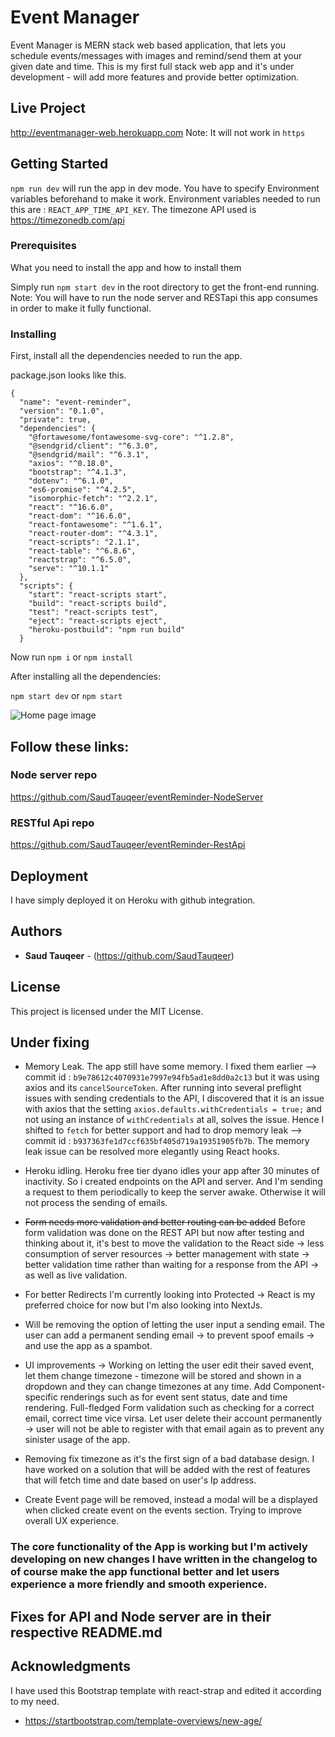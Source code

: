 # Event Manager

Event Manager is MERN stack web based application, that lets you schedule events/messages with images and remind/send them at your given date and time.
This is my first full stack web app and it's under development - will add more features and provide better optimization.

## Live Project
http://eventmanager-web.herokuapp.com
Note: It will not work in `https`

## Getting Started

`npm run dev` will run the app in dev mode. You have to specify Environment variables beforehand to make it work.
Environment variables needed to run this are : `REACT_APP_TIME_API_KEY`.
The timezone API used is https://timezonedb.com/api
### Prerequisites

What you need to install the app and how to install them

Simply run `npm start dev` in the root directory to get the front-end running.
Note: You will have to run the node server and RESTapi this app consumes in order to make it fully functional.


### Installing

First, install all the dependencies needed to run the app.

package.json looks like this.

```
{
  "name": "event-reminder",
  "version": "0.1.0",
  "private": true,
  "dependencies": {
    "@fortawesome/fontawesome-svg-core": "^1.2.8",
    "@sendgrid/client": "^6.3.0",
    "@sendgrid/mail": "^6.3.1",
    "axios": "^0.18.0",
    "bootstrap": "^4.1.3",
    "dotenv": "^6.1.0",
    "es6-promise": "^4.2.5",
    "isomorphic-fetch": "^2.2.1",
    "react": "^16.6.0",
    "react-dom": "^16.6.0",
    "react-fontawesome": "^1.6.1",
    "react-router-dom": "^4.3.1",
    "react-scripts": "2.1.1",
    "react-table": "^6.8.6",
    "reactstrap": "^6.5.0",
    "serve": "^10.1.1"
  },
  "scripts": {
    "start": "react-scripts start",
    "build": "react-scripts build",
    "test": "react-scripts test",
    "eject": "react-scripts eject",
    "heroku-postbuild": "npm run build"
  }
```
Now run `npm i` or `npm install`

After installing all the dependencies:

`npm start dev` or `npm start`

![Home page image ](https://raw.githubusercontent.com/SaudTauqeer/eventReminder-React/master/Screenshot%20(7).png "Title")

## Follow these links:

### Node server repo
https://github.com/SaudTauqeer/eventReminder-NodeServer

### RESTful Api repo
https://github.com/SaudTauqeer/eventReminder-RestApi



## Deployment

I have simply deployed it on Heroku with github integration.


## Authors

* **Saud Tauqeer**  - (https://github.com/SaudTauqeer)


## License

This project is licensed under the MIT License.

## Under fixing
* Memory Leak.
The app still have some memory. I fixed them earlier  --> commit id : `b9e78612c4070931e7997e94fb5ad1e8dd0a2c13` but it was using axios and its `cancelSourceToken`.
After running into several preflight issues with sending credentials to the API, I discovered that it is an issue with axios that the setting `axios.defaults.withCredentials = true;` and not using an instance of `withCredentials` at all, solves the issue.
Hence I shifted to `fetch` for better support and had to drop memory leak --> commit id : `b937363fe1d7ccf635bf405d719a19351905fb7b`.
The memory leak issue can be resolved more elegantly using React hooks.

* Heroku idling.
Heroku free tier dyano idles your app after 30 minutes of inactivity. So i created endpoints on the API and server.
And I'm sending a request to them periodically to keep the server awake. Otherwise it will not process the sending of emails.

* ~~Form needs more validation and better routing can be added~~ Before form validation was done on the REST API but now after testing and thinking about it, it's best to move the validation to the React side -> less consumption of server resources -> better management with state -> better validation time rather than waiting for a response from the API -> as well as live validation.

* For better Redirects I'm currently looking into Protected -> React is my preferred choice for now but I'm also looking into NextJs.

* Will be removing the option of letting the user input a sending email. The user can add a permanent sending email -> to prevent spoof emails -> and use the app as a spambot. 

* UI improvements ->  Working on letting the user edit their saved event, let them change timezone - timezone will be stored and shown in a dropdown and they can change timezones at any time. Add Component-specific renderings such as for event sent status, date and time rendering.  Full-fledged Form validation such as checking for a correct email, correct time vice virsa. Let user delete their account permanently -> user will not be able to register with that email again as to prevent any sinister usage of the app. 

* Removing fix timezone as it's the first sign of a bad database design. I have worked on a solution that will be added with the rest of features that will fetch time and date based on user's Ip address.

* Create Event page will be removed, instead a modal will be a displayed when clicked create event on the events section. Trying to improve overall UX experience.

### The core functionality of the App is working but I'm actively developing on new changes I have written in the changelog to of course make the app functional better and let users experience a more friendly and smooth experience.

## Fixes for API and Node server are in their respective README.md

## Acknowledgments
I have used this Bootstrap template with react-strap and edited it according to my need.
* https://startbootstrap.com/template-overviews/new-age/

